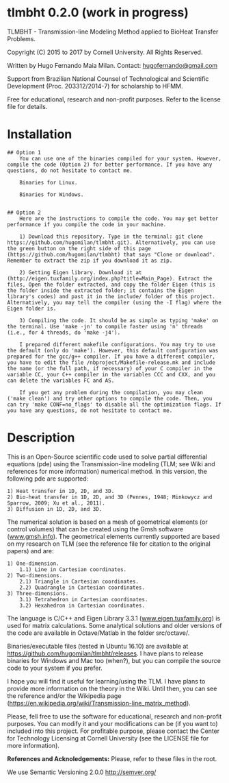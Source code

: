 # tlmbht 0.2.0 (work in progress)
 TLMBHT - Transmission-line Modeling Method applied to BioHeat Transfer Problems.
  
 Copyright (C) 2015 to 2017 by Cornell University. All Rights Reserved.
  
 Written by Hugo Fernando Maia Milan. Contact: hugofernando@gmail.com

 Support from Brazilian National Counsel of Technological and Scientific Development (Proc. 203312/2014-7) for scholarship to HFMM.
  
 Free for educational, research and non-profit purposes.
 Refer to the license file for details.
 
# Installation
    ## Option 1
        You can use one of the binaries compiled for your system. However, compile the code (Option 2) for better performance. If you have any questions, do not hesitate to contact me.

        Binaries for Linux.

        Binaries for Windows.

    
    ## Option 2
        Here are the instructions to compile the code. You may get better performance if you compile the code in your machine.
        
        1) Download this repository. Type in the terminal: git clone https://github.com/hugomilan/tlmbht.git). Alternatively, you can use the green button on the right side of this page (https://github.com/hugomilan/tlmbht) that says "Clone or download". Remember to extract the zip if you download it as zip.

        2) Getting Eigen library. Download it at (http://eigen.tuxfamily.org/index.php?title=Main_Page). Extract the files, Open the folder extracted, and copy the folder Eigen (this is the folder inside the extracted folder; it contains the Eigen library's codes) and past it in the include/ folder of this project. Alternatively, you may tell the compiler (using the -I flag) where the Eigen folder is.

        3) Compiling the code. It should be as simple as typing 'make' on the terminal. Use 'make -jn' to compile faster using 'n' threads (i.e., for 4 threads, do 'make -j4').

        I prepared different makefile configurations. You may try to use the default (only do 'make'). However, this default configuration was prepared for the gcc/g++ compiler. If you have a different compiler, you have to edit the file /nbproject/Makefile-release.mk and include the name (or the full path, if necessary) of your C compiler in the variable CC, your C++ compiler in the variables CCC and CXX, and you can delete the variables FC and AS.

        If you get any problem during the compilation, you may clean ('make clean') and try other options to compile the code. Then, you can try 'make CONF=no_flags' to disable all the optimization flags. If you have any questions, do not hesitate to contact me.
 
# Description

This is an Open-Source scientific code used to solve partial differential equations (pde) using the Transmission-line modeling (TLM; see Wiki and references for more information) numerical method. In this version, the following pde are supported:

    1) Heat transfer in 1D, 2D, and 3D.
    2) Bio-heat transfer in 1D, 2D, and 3D (Pennes, 1948; Minkowycz and Sparrow, 2009; Xu et al., 2011).
    3) Diffusion in 1D, 2D, and 3D.

The numerical solution is based on a mesh of geometrical elements (or control volumes) that can be created using the Gmsh software (www.gmsh.info). The geometrical elements currently supported are based on my research on TLM (see the reference file for citation to the original papers) and are:

    1) One-dimension.
        1.1) Line in Cartesian coordinates.
    2) Two-dimensions.
        2.1) Triangle in Cartesian coordinates.
        2.2) Quadrangle in Cartesian coordinates.
    3) Three-dimensions.
        3.1) Tetrahedron in Cartesian coordinates.
        3.2) Hexahedron in Cartesian coordinates.

The language is C/C++ and Eigen Library 3.3.1 (www.eigen.tuxfamily.org) is used for matrix calculations. Some analytical solutions and older versions of the code are available in Octave/Matlab in the folder src/octave/.

Binaries/executable files (tested in Ubuntu 16.10) are available at https://github.com/hugomilan/tlmbht/releases. I have plans to release binaries for Windows and Mac too (when?), but you can compile the source code to your system if you prefer.

I hope you will find it useful for learning/using the TLM. I have plans to provide more information on the theory in the Wiki. Until then, you can see the reference and/or the Wikipedia page (https://en.wikipedia.org/wiki/Transmission-line_matrix_method).

Please, fell free to use the software for educational, research and non-profit purposes. You can modify it and your modifications can be (if you want to) included into this project. For profitable purpose, please contact the Center for Technology Licensing at Cornell University (see the LICENSE file for more information).

<b>References and Acknoledgements:</b> Please, refer to these files in the root.

We use Semantic Versioning 2.0.0 http://semver.org/
